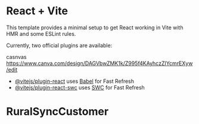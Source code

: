 # React + Vite

This template provides a minimal setup to get React working in Vite with HMR and some ESLint rules.

Currently, two official plugins are available:

casnvas   https://www.canva.com/design/DAGVbwZMK1k/Z995f4KAyhczZIYcmrEXyw/edit

- [@vitejs/plugin-react](https://github.com/vitejs/vite-plugin-react/blob/main/packages/plugin-react/README.md) uses [Babel](https://babeljs.io/) for Fast Refresh
- [@vitejs/plugin-react-swc](https://github.com/vitejs/vite-plugin-react-swc) uses [SWC](https://swc.rs/) for Fast Refresh
# RuralSyncCustomer
